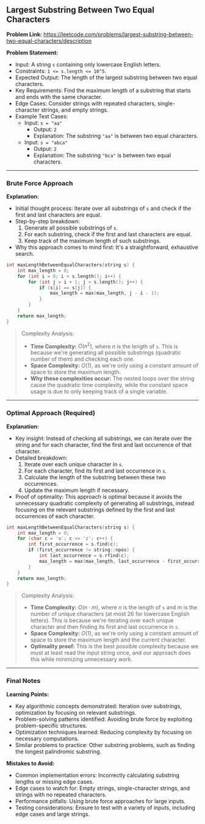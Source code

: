 ## Largest Substring Between Two Equal Characters
**Problem Link:** https://leetcode.com/problems/largest-substring-between-two-equal-characters/description

**Problem Statement:**
- Input: A string `s` containing only lowercase English letters.
- Constraints: `1 <= s.length <= 10^5`.
- Expected Output: The length of the largest substring between two equal characters.
- Key Requirements: Find the maximum length of a substring that starts and ends with the same character.
- Edge Cases: Consider strings with repeated characters, single-character strings, and empty strings.
- Example Test Cases:
  - Input: `s = "aa"`
    - Output: `2`
    - Explanation: The substring `"aa"` is between two equal characters.
  - Input: `s = "abca"`
    - Output: `2`
    - Explanation: The substring `"bca"` is between two equal characters.

---

### Brute Force Approach
**Explanation:**
- Initial thought process: Iterate over all substrings of `s` and check if the first and last characters are equal.
- Step-by-step breakdown:
  1. Generate all possible substrings of `s`.
  2. For each substring, check if the first and last characters are equal.
  3. Keep track of the maximum length of such substrings.
- Why this approach comes to mind first: It's a straightforward, exhaustive search.

```cpp
int maxLengthBetweenEqualCharacters(string s) {
    int max_length = 0;
    for (int i = 0; i < s.length(); i++) {
        for (int j = i + 1; j < s.length(); j++) {
            if (s[i] == s[j]) {
                max_length = max(max_length, j - i - 1);
            }
        }
    }
    return max_length;
}
```

> Complexity Analysis:
> - **Time Complexity:** $O(n^2)$, where $n$ is the length of `s`. This is because we're generating all possible substrings (quadratic number of them) and checking each one.
> - **Space Complexity:** $O(1)$, as we're only using a constant amount of space to store the maximum length.
> - **Why these complexities occur:** The nested loops over the string cause the quadratic time complexity, while the constant space usage is due to only keeping track of a single variable.

---

### Optimal Approach (Required)
**Explanation:**
- Key insight: Instead of checking all substrings, we can iterate over the string and for each character, find the first and last occurrence of that character.
- Detailed breakdown:
  1. Iterate over each unique character in `s`.
  2. For each character, find its first and last occurrence in `s`.
  3. Calculate the length of the substring between these two occurrences.
  4. Update the maximum length if necessary.
- Proof of optimality: This approach is optimal because it avoids the unnecessary quadratic complexity of generating all substrings, instead focusing on the relevant substrings defined by the first and last occurrences of each character.

```cpp
int maxLengthBetweenEqualCharacters(string s) {
    int max_length = 0;
    for (char c = 'a'; c <= 'z'; c++) {
        int first_occurrence = s.find(c);
        if (first_occurrence != string::npos) {
            int last_occurrence = s.rfind(c);
            max_length = max(max_length, last_occurrence - first_occurrence - 1);
        }
    }
    return max_length;
}
```

> Complexity Analysis:
> - **Time Complexity:** $O(n \cdot m)$, where $n$ is the length of `s` and $m$ is the number of unique characters (at most 26 for lowercase English letters). This is because we're iterating over each unique character and then finding its first and last occurrence in `s`.
> - **Space Complexity:** $O(1)$, as we're only using a constant amount of space to store the maximum length and the current character.
> - **Optimality proof:** This is the best possible complexity because we must at least read the input string once, and our approach does this while minimizing unnecessary work.

---

### Final Notes

**Learning Points:**
- Key algorithmic concepts demonstrated: Iteration over substrings, optimization by focusing on relevant substrings.
- Problem-solving patterns identified: Avoiding brute force by exploiting problem-specific structures.
- Optimization techniques learned: Reducing complexity by focusing on necessary computations.
- Similar problems to practice: Other substring problems, such as finding the longest palindromic substring.

**Mistakes to Avoid:**
- Common implementation errors: Incorrectly calculating substring lengths or missing edge cases.
- Edge cases to watch for: Empty strings, single-character strings, and strings with no repeated characters.
- Performance pitfalls: Using brute force approaches for large inputs.
- Testing considerations: Ensure to test with a variety of inputs, including edge cases and large strings.